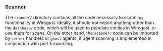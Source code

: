 ### Scanner

The `scanner/` directory contains all the code necessary to scanning functionality in Wiregost.
Ideally, it should not import anything other than the `database/` code, which will be used to populate entities in Wiregost, or use them for scans.
On the other hand, the `scanner/` code can be imported by `server` handlers or `ghost` agents, if 
agent scanning is implemented in conjunction with port forwarding.
